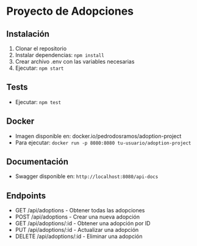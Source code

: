 # Proyecto de Adopciones

## Instalación
1. Clonar el repositorio
2. Instalar dependencias: `npm install`
3. Crear archivo .env con las variables necesarias
4. Ejecutar: `npm start`

## Tests
- Ejecutar: `npm test`

## Docker
- Imagen disponible en: docker.io/pedrodosramos/adoption-project
- Para ejecutar: `docker run -p 8080:8080 tu-usuario/adoption-project`

## Documentación
- Swagger disponible en: `http://localhost:8080/api-docs`

## Endpoints
- GET /api/adoptions - Obtener todas las adopciones
- POST /api/adoptions - Crear una nueva adopción
- GET /api/adoptions/:id - Obtener una adopción por ID
- PUT /api/adoptions/:id - Actualizar una adopción
- DELETE /api/adoptions/:id - Eliminar una adopción 